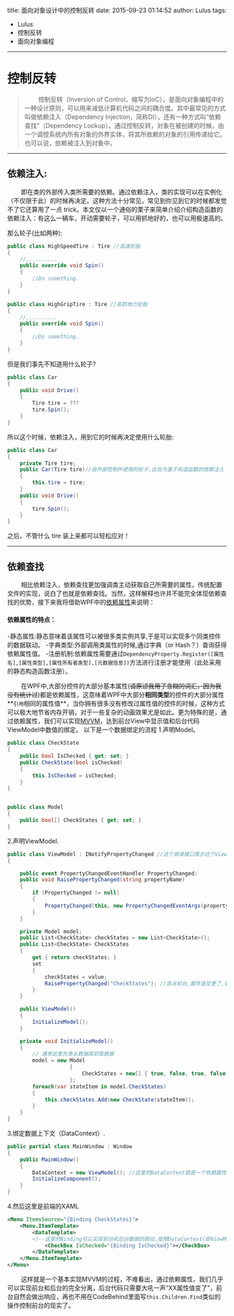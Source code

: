 title: 面向对象设计中的控制反转
date: 2015-09-23 01:14:52
author: Lulus
tags:
- Lulus
- 控制反转
- 面向对象编程
---

# 控制反转
> &#160; &#160; &#160; &#160; 控制反转（Inversion of Control，缩写为IoC），是面向对象编程中的一种设计原则，可以用来减低计算机代码之间的耦合度。其中最常见的方式叫做依赖注入（Dependency Injection，简称DI），还有一种方式叫“依赖查找”（Dependency Lookup）。通过控制反转，对象在被创建的时候，由一个调控系统内所有对象的外界实体，将其所依赖的对象的引用传递给它。也可以说，依赖被注入到对象中。
<!--more-->

------
## 依赖注入:

&#160; &#160; &#160; &#160; 即在类的外部传入类所需要的依赖。通过依赖注入，类的实现可以在实例化（不仅限于此）的时候再决定。这种方法十分常见，常见到你见到它的时候都发觉不了它还算用了一点 trick。本文仅以一个通俗的栗子来简单介绍介绍构造函数的依赖注入：有这么一辆车，开动需要轮子，可以用抓地好的，也可以用极速高的。

那么轮子(比如两种):

```csharp
public class HighSpeedTire : Tire //高速轮胎
{
    //..........
    public override void Spin()
    {
        //Do something.
    }
}
```

```csharp
public class HighGripTire : Tire //高抓地力轮胎
{
    //..........
    public override void Spin()
    {
        //Do something.
    }
}
```
但是我们事先不知道用什么轮子?


```csharp
public class Car
{
    public void Drive()
    {
        Tire tire = ???
        tire.Spin();
    }
}
```

所以这个时候，依赖注入，用到它的时候再决定使用什么轮胎:

```csharp
public class Car
{
    private Tire tire;
    public Car(Tire tire)//由外部控制所使用的轮子,此处为基于构造函数的依赖注入
    {
        this.tire = tire;
    }
    public void Drive()
    {
        tire.Spin();
    }
}
```
之后，不管什么 tire 装上来都可以轻松应对！

------
## 依赖查找

&#160; &#160; &#160; &#160; 相比依赖注入，依赖查找更加强调类主动获取自己所需要的属性，传统配置文件的实现，说白了也就是依赖查找。当然，这样解释也许并不能完全体现依赖查找的优势，接下来我将借助WPF中的[依赖属性](https://msdn.microsoft.com/zh-cn/library/windows/apps/Hh700353.aspx)来说明：
#### 依赖属性的特点：
-静态属性:静态意味着该属性可以被很多类实例共享,于是可以实现多个同类控件的数据联动。
-字典类型:外部调用类属性的时候,通过字典（or Hash？）查询获得依赖属性值。
-注册机制:依赖属性需要通过`DependencyProperty.Register([属性名],[属性类型],[属性所有者类型],[元数据信息])`方法进行注册才能使用（此处采用的静态构造函数注册）。

&#160; &#160; &#160; &#160; 在WPF中,大部分控件的大部分基本属性(~~请原谅我用了含糊的词汇，因为我没有统计过~~)都是依赖属性，这意味着WPF中大部分**相同类型**的控件的大部分属性**`引用`相同的属性值**，当你拥有很多没有修改过属性值的控件的时候，这种方式可以极大地节省内存开销，对于一些复杂的动画效果尤是如此。更为特殊的是，通过依赖属性，我们可以实现[MVVM](https://en.wikipedia.org/wiki/Model_View_ViewModel)，达到前台View中显示值和后台代码ViewModel中数值的绑定。
以下是一个数据绑定的流程
  1.声明Model。
```csharp
public class CheckState
{
    public bool IsChecked { get; set; }
    public CheckState(bool isChecked)
    {
        this.IsChecked = isChecked;
    }
}


public class Model
{
    public bool[] CheckStates { get; set; }
}
```
  2.声明ViewModel.
```csharp
public class ViewModel : INotifyPropertyChanged //这个继承接口表示这个ViewModel能够为属性值变更做出响应
{

    public event PropertyChangedEventHandler PropertyChanged;
    public void RaisePropertyChanged(string propertyName)
    {
        if (PropertyChanged != null)
        {
            PropertyChanged(this, new PropertyChangedEventArgs(propertyName));
        }
    }

    private Model model;
    public List<CheckState> checkStates = new List<CheckState>();
    public List<CheckState> CheckStates
    {
        get { return checkStates; }
        set
        {
            checkStates = value;
            RaisePropertyChanged("CheckStates"); //告诉前台,属性值变更了,需要重新render
        }
    }

    public ViewModel()
    {
        InitializeModel();
    }

    private void InitializeModel()
    {
        // 通常这里负责从数据库抓取数据
        model = new Model
                    {
                        CheckStates = new[] { true, false, true, false }
                    };
        foreach(var stateItem in model.CheckStates)
        {
            this.checkStates.Add(new CheckState(stateItem));
        }
    }
}
```
3.绑定数据上下文（DataContext）.
```csharp
public partial class MainWindow : Window
{
    public MainWindow()
    {
        DataContext = new ViewModel(); //这里的DataContext就是一个依赖属性，WPF通过依赖属性实现数据绑定
        InitializeComponent();
    }
}
```
4.然后这里是前端的XAML
```xml
<Menu ItemsSource="{Binding CheckStates}">
    <Menu.ItemTemplate>
        <DataTemplate>
        <!--这里的Binding可以实现前台和后台数据的联动,按照DataContext(即ViewModel)->CheckState->IsChecked的顺序,可绑定到深层次的数据-->
            <CheckBox IsChecked="{Binding IsChecked}"></CheckBox>
        </DataTemplate>
    </Menu.ItemTemplate>
</Menu>
```
&#160; &#160; &#160; &#160; 这样就是一个基本实现MVVM的过程，不难看出，通过依赖属性，我们几乎可以实现前台和后台的完全分离，后台代码只需要大吼一声“XX属性值变了”，前台自然会做出响应，再也不用在CodeBehind里面写`this.Children.Find`类似的操作控制前台的现实了。
